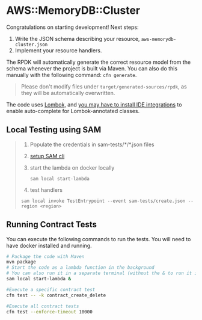 # AWS::MemoryDB::Cluster

Congratulations on starting development! Next steps:

1. Write the JSON schema describing your resource, `aws-memorydb-cluster.json`
2. Implement your resource handlers.

The RPDK will automatically generate the correct resource model from the schema whenever the project is built via Maven. You can also do this manually with the following command: `cfn generate`.

> Please don't modify files under `target/generated-sources/rpdk`, as they will be automatically overwritten.

The code uses [Lombok](https://projectlombok.org/), and [you may have to install IDE integrations](https://projectlombok.org/setup/overview) to enable auto-complete for Lombok-annotated classes.

## Local Testing using SAM

> 1. Populate the credentials in sam-tests/\*/\*.json files
>
> 2. [setup SAM cli](https://docs.aws.amazon.com/serverless-application-model/latest/developerguide/serverless-sam-cli-install.html)
>
> 3. start the lambda on docker locally
>
>    ```sam local start-lambda```
> 4. test handlers
>
>   ```sam local invoke TestEntrypoint --event sam-tests/create.json --region <region> ```

## Running Contract Tests

You can execute the following commands to run the tests.
You will need to have docker installed and running.

```bash
# Package the code with Maven
mvn package
# Start the code as a lambda function in the background
# You can also run it in a separate terminal (without the & to run it in the foreground)
sam local start-lambda &

#Execute a specific contract test
cfn test -- -k contract_create_delete

#Execute all contract tests
cfn test --enforce-timeout 10000
